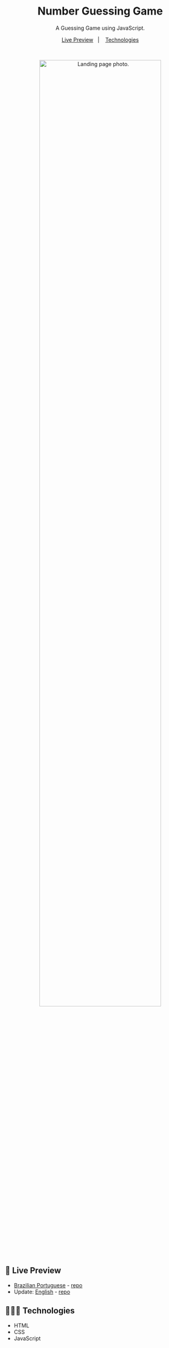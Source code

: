 <h1 align="center"> Number Guessing Game </h1>

<p align="center">
A Guessing Game using JavaScript. <br/>
</p>

<p align="center">
  <a href="#-live-preview">Live Preview</a>&nbsp;&nbsp;&nbsp;|&nbsp;&nbsp;&nbsp;
  <a href="#-technologies">Technologies</a>
</p>

<br/>

<p align="center">
  <img alt="Landing page photo." src="./.github/guessing-game.gif" width="80%" />
</p>

<br/>

## 📝 Live Preview 

- [Brazilian Portuguese](https://dmm.studio/github/rocketseat/explorer/stage-05/guessing-game/pt-br) - [repo](https://github.com/diegommagno/rocketseat/tree/main/explorer/stage-05/guessing-game/pt-br)
- Update: [English](https://dmm.studio/github/rocketseat/explorer/stage-05/guessing-game/en) - [repo](https://github.com/diegommagno/rocketseat/tree/main/explorer/stage-05/guessing-game/en)

## 🧑🏻‍💻 Technologies

- HTML
- CSS
- JavaScript